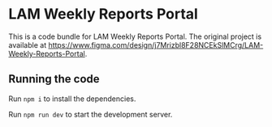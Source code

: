 
  # LAM Weekly Reports Portal

  This is a code bundle for LAM Weekly Reports Portal. The original project is available at https://www.figma.com/design/j7Mrizbl8F28NCEkSlMCrg/LAM-Weekly-Reports-Portal.

  ## Running the code

  Run `npm i` to install the dependencies.

  Run `npm run dev` to start the development server.
  